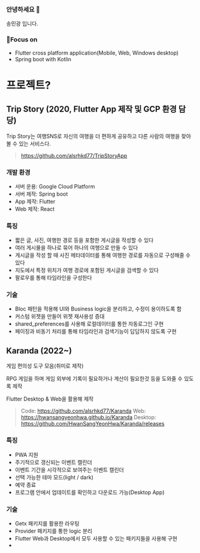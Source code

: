 ### 안녕하세요 👋
송민광 입니다.

### 🎯Focus on
 - Flutter cross platform application(Mobile, Web, Windows desktop)
 - Spring boot with Kotlin

# 프로젝트?

## Trip Story (2020, Flutter App 제작 및 GCP 환경 담당)
Trip Story는 여행SNS로 자신의 여행을 더 편하게 공유하고 다른 사람의 여행을 찾아볼 수 있는 서비스다.
> https://github.com/alsrhkd77/TripStoryApp

### 개발 환경
 - 서버 운용: Google Cloud Platform
 - 서버 제작: Spring boot
 - App 제작: Flutter
 - Web 제작: React

### 특징
 - 짧은 글, 사진, 여행한 경로 등을 포함한 게시글을 작성할 수 있다
 - 여러 게시물을 하나로 묶어 하나의 여행으로 만들 수 있다
 - 게시글을 작성 할 때 사진 메타데이터를 통해 여행한 경로를 자동으로 구성해줄 수 있다
 - 지도에서 특정 위치가 여행 경로에 포함된 게시글을 검색할 수 있다
 - 팔로우를 통해 타임라인을 구성한다
### 기술
 - Bloc 패턴을 적용해 UI와 Business logic을 분리하고, 수정이 용이하도록 함
 - 커스텀 위젯을 만들어 위젯 재사용성 증대
 - shared_preferences를 사용해 로컬데이터를 통한 자동로그인 구현
 - 페이징과 비동기 처리를 통해 타임라인과 검색기능이 답답하지 않도록 구현


## Karanda (2022~)
게임 편의성 도구 모음(취미로 제작)

RPG 게임을 하며 게임 외부에 기록이 필요하거나 계산이 필요한것 등을 도와줄 수 있도록 제작

Flutter Desktop & Web을 활용해 제작
> Code: https://github.com/alsrhkd77/Karanda
> Web: https://hwansangyeonhwa.github.io/Karanda
> Desktop: https://github.com/HwanSangYeonHwa/Karanda/releases

### 특징
 - PWA 지원
 - 주기적으로 갱신되는 이벤트 캘린더
 - 이벤트 기간을 시각적으로 보여주는 이벤트 캘린더
 - 선택 가능한 테마 모드(light / dark)
 - 예약 종료
 - 프로그램 안에서 업데이트를 확인하고 다운로드 가능(Desktop App)
### 기술
 - Getx 패키지를 활용한 라우팅
 - Provider 패키지를 통한 logic 분리
 - Flutter Web과 Desktop에서 모두 사용할 수 있는 패키지들을 사용해 구현
 - 
<!--
**alsrhkd77/alsrhkd77** is a ✨ _special_ ✨ repository because its `README.md` (this file) appears on your GitHub profile.

Here are some ideas to get you started:

- 🔭 I’m currently working on ...
- 🌱 I’m currently learning ...
- 👯 I’m looking to collaborate on ...
- 🤔 I’m looking for help with ...
- 💬 Ask me about ...
- 📫 How to reach me: ...
- 😄 Pronouns: ...
- ⚡ Fun fact: ...
-->
